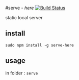 #serve - *here* [![Build Status](https://travis-ci.org/vivaxy/here.svg?branch=master)](https://travis-ci.org/vivaxy/here)

static local server

## install

`sudo npm install -g serve-here`

## usage

in folder : `serve`